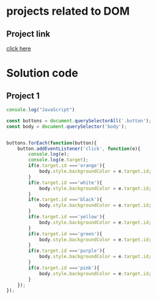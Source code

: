 # projects related to DOM

## Project link
[click here](https://stackblitz.com/edit/dom-project-chaiaurcode?file=index.html)

# Solution code

## Project 1

```Javascript
console.log("JavaScript")

const buttons = document.querySelectorAll('.button');
const body = document.querySelector('body');


buttons.forEach(function(button){
    button.addEventListener('click', function(e){
        console.log(e);
        console.log(e.target);
        if(e.target.id ==='orange'){
            body.style.backgroundColor = e.target.id;
        }
        if(e.target.id ==='white'){
            body.style.backgroundColor = e.target.id;
        }
        if(e.target.id ==='black'){
            body.style.backgroundColor = e.target.id;
        }
        if(e.target.id ==='yellow'){
            body.style.backgroundColor = e.target.id;
        }
        if(e.target.id ==='green'){
            body.style.backgroundColor = e.target.id;
        }
        if(e.target.id ==='purple'){
            body.style.backgroundColor = e.target.id;
        }
        if(e.target.id ==='pink'){
            body.style.backgroundColor = e.target.id;
        }
    });
});

```